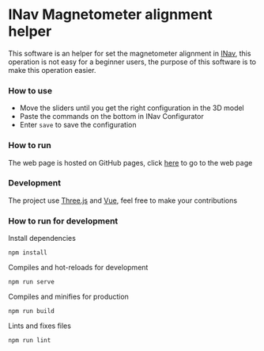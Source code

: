 # INav Magnetometer alignment helper

This software is an helper for set the magnetometer alignment in [INav](https://github.com/iNavFlight/inav),
this operation is not easy for a beginner users, the purpose of this software is to make this operation easier.

### How to use

- Move the sliders until you get the right configuration in the 3D model
- Paste the commands on the bottom in INav Configurator
- Enter `save` to save the configuration

### How to run

The web page is hosted on GitHub pages, click [here](https://kernel-machine.github.io/INavMagAlignHelper/) to go to the web page

### Development

The project use [Three.js](https://github.com/mrdoob/three.js/) and [Vue](https://vuejs.org/), feel free to make your contributions

### How to run for development

Install dependencies

```
npm install
```

Compiles and hot-reloads for development

```
npm run serve
```

Compiles and minifies for production

```
npm run build
```

Lints and fixes files

```
npm run lint
```

